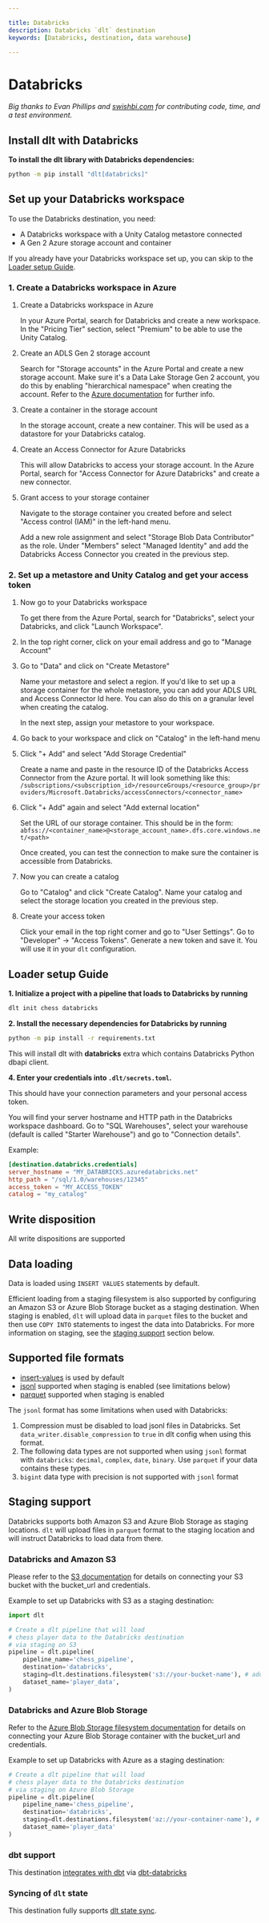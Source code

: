 ```yaml
---

title: Databricks
description: Databricks `dlt` destination
keywords: [Databricks, destination, data warehouse]

---
```


# Databricks
*Big thanks to Evan Phillips and [swishbi.com](https://swishbi.com/) for contributing code, time, and a test environment.*

## Install dlt with Databricks
**To install the dlt library with Databricks dependencies:**
```sh
python -m pip install "dlt[databricks]"
```

## Set up your Databricks workspace

To use the Databricks destination, you need:

* A Databricks workspace with a Unity Catalog metastore connected
* A Gen 2 Azure storage account and container

If you already have your Databricks workspace set up, you can skip to the [Loader setup Guide](#loader-setup-guide).

### 1. Create a Databricks workspace in Azure

1. Create a Databricks workspace in Azure

    In your Azure Portal, search for Databricks and create a new workspace. In the "Pricing Tier" section, select "Premium" to be able to use the Unity Catalog.

2. Create an ADLS Gen 2 storage account

    Search for "Storage accounts" in the Azure Portal and create a new storage account.
    Make sure it's a Data Lake Storage Gen 2 account, you do this by enabling "hierarchical namespace" when creating the account. Refer to the [Azure documentation](https://learn.microsoft.com/en-us/azure/storage/blobs/create-data-lake-storage-account) for further info.

3. Create a container in the storage account

    In the storage account, create a new container. This will be used as a datastore for your Databricks catalog.

4. Create an Access Connector for Azure Databricks

    This will allow Databricks to access your storage account.
    In the Azure Portal, search for "Access Connector for Azure Databricks" and create a new connector.

5. Grant access to your storage container

    Navigate to the storage container you created before and select "Access control (IAM)" in the left-hand menu.

    Add a new role assignment and select "Storage Blob Data Contributor" as the role. Under "Members" select "Managed Identity" and add the Databricks Access Connector you created in the previous step.

### 2. Set up a metastore and Unity Catalog and get your access token

1. Now go to your Databricks workspace

    To get there from the Azure Portal, search for "Databricks", select your Databricks, and click "Launch Workspace".

2. In the top right corner, click on your email address and go to "Manage Account"

3. Go to "Data" and click on "Create Metastore"

    Name your metastore and select a region.
    If you'd like to set up a storage container for the whole metastore, you can add your ADLS URL and Access Connector Id here. You can also do this on a granular level when creating the catalog.

    In the next step, assign your metastore to your workspace.

4. Go back to your workspace and click on "Catalog" in the left-hand menu

5. Click "+ Add" and select "Add Storage Credential"

    Create a name and paste in the resource ID of the Databricks Access Connector from the Azure portal.
    It will look something like this: `/subscriptions/<subscription_id>/resourceGroups/<resource_group>/providers/Microsoft.Databricks/accessConnectors/<connector_name>`


6. Click "+ Add" again and select "Add external location"

    Set the URL of our storage container. This should be in the form: `abfss://<container_name>@<storage_account_name>.dfs.core.windows.net/<path>`

    Once created, you can test the connection to make sure the container is accessible from Databricks.

7. Now you can create a catalog

    Go to "Catalog" and click "Create Catalog". Name your catalog and select the storage location you created in the previous step.

8. Create your access token

    Click your email in the top right corner and go to "User Settings". Go to "Developer" -> "Access Tokens".
    Generate a new token and save it. You will use it in your `dlt` configuration.

## Loader setup Guide

**1. Initialize a project with a pipeline that loads to Databricks by running**
```sh
dlt init chess databricks
```

**2. Install the necessary dependencies for Databricks by running**
```sh
python -m pip install -r requirements.txt
```
This will install dlt with **databricks** extra which contains Databricks Python dbapi client.

**4. Enter your credentials into `.dlt/secrets.toml`.**

This should have your connection parameters and your personal access token.

You will find your server hostname and HTTP path in the Databricks workspace dashboard. Go to "SQL Warehouses", select your warehouse (default is called "Starter Warehouse") and go to "Connection details".

Example:

```toml
[destination.databricks.credentials]
server_hostname = "MY_DATABRICKS.azuredatabricks.net"
http_path = "/sql/1.0/warehouses/12345"
access_token = "MY_ACCESS_TOKEN"
catalog = "my_catalog"
```

## Write disposition
All write dispositions are supported

## Data loading
Data is loaded using `INSERT VALUES` statements by default.

Efficient loading from a staging filesystem is also supported by configuring an Amazon S3 or Azure Blob Storage bucket as a staging destination. When staging is enabled, `dlt` will upload data in `parquet` files to the bucket and then use `COPY INTO` statements to ingest the data into Databricks.
For more information on staging, see the [staging support](#staging-support) section below.

## Supported file formats
* [insert-values](../file-formats/insert-format.md) is used by default
* [jsonl](../file-formats/jsonl.md) supported when staging is enabled (see limitations below)
* [parquet](../file-formats/parquet.md) supported when staging is enabled

The `jsonl` format has some limitations when used with Databricks:

1. Compression must be disabled to load jsonl files in Databricks. Set `data_writer.disable_compression` to `true` in dlt config when using this format.
2. The following data types are not supported when using `jsonl` format with `databricks`: `decimal`, `complex`, `date`, `binary`. Use `parquet` if your data contains these types.
3. `bigint` data type with precision is not supported with `jsonl` format


## Staging support

Databricks supports both Amazon S3 and Azure Blob Storage as staging locations. `dlt` will upload files in `parquet` format to the staging location and will instruct Databricks to load data from there.

### Databricks and Amazon S3

Please refer to the [S3 documentation](./filesystem.md#aws-s3) for details on connecting your S3 bucket with the bucket_url and credentials.

Example to set up Databricks with S3 as a staging destination:

```py
import dlt

# Create a dlt pipeline that will load
# chess player data to the Databricks destination
# via staging on S3
pipeline = dlt.pipeline(
    pipeline_name='chess_pipeline',
    destination='databricks',
    staging=dlt.destinations.filesystem('s3://your-bucket-name'), # add this to activate the staging location
    dataset_name='player_data',
)
```

### Databricks and Azure Blob Storage

Refer to the [Azure Blob Storage filesystem documentation](./filesystem.md#azure-blob-storage) for details on connecting your Azure Blob Storage container with the bucket_url and credentials.

Example to set up Databricks with Azure as a staging destination:

```py
# Create a dlt pipeline that will load
# chess player data to the Databricks destination
# via staging on Azure Blob Storage
pipeline = dlt.pipeline(
    pipeline_name='chess_pipeline',
    destination='databricks',
    staging=dlt.destinations.filesystem('az://your-container-name'), # add this to activate the staging location
    dataset_name='player_data'
)
```
### dbt support
This destination [integrates with dbt](../transformations/dbt/dbt.md) via [dbt-databricks](https://github.com/databricks/dbt-databricks)

### Syncing of `dlt` state
This destination fully supports [dlt state sync](../../general-usage/state#syncing-state-with-destination).

<!--@@@DLT_TUBA databricks-->

